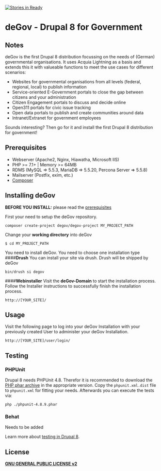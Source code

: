[![Stories in Ready](https://badge.waffle.io/deGov/deGov.png?label=ready&title=Ready)](https://waffle.io/deGov/deGov)

# deGov - Drupal 8 for Government


## Notes

deGov is the first Drupal 8 distribution focussing on the needs of (German) governmental organisations. It uses Acquia Lightning as a basis and extends this it with valueable functions to meet the use cases for different scenarios:

- Websites for governmental organisations from all levels (federal, regional, local) to publish information
- Service-oriented E-Government portals to close the gap between citizens and your administration
- Citizen Engagement portals to discuss and decide online
- Open311 portals for civic issue tracking
- Open data portals to publish and create communities around data
- Intranet/Extranet for government employees

Sounds interesting? Then go for it and install the first Drupal 8 distribution for government!

## Prerequisites

- Webserver (Apache2, Nginx, Hiawatha, Microsoft IIS)
- PHP >= 7.1+ | Memory >= 64MB
- RDMS (MySQL => 5.5.3, MariaDB => 5.5.20, Percona Server => 5.5.8)
- Mailserver (Postfix, exim, etc.)
- [Composer](https://getcomposer.org/download/ "https://getcomposer.org/download/")

## Installing deGov

**BEFORE YOU INSTALL:** please read the [prerequisites](#prerequisites)

First your need to setup the deGov repository.

```
composer create-project degov/degov-project MY_PROJECT_PATH
```

Change your **working directory** into deGov
```
$ cd MY_PROJECT_PATH
```

You need to install deGov. You need to choose one installation type
####**Drush**
You can install your site via drush. Drush will be shipped by deGov
```
bin/drush si degov
```
####**Webinstaller**
Visit the **deGov-Domain** to start the installation process.
Follow the Installer instructions to successfully finish the installation process.
```
http://[YOUR_SITE]/
```

## Usage
Visit the following page to log into your deGov Installation with your previously created User to administer your deGov Installation.
```
http://[YOUR_SITE]/user/login/
``` 

## Testing

### PHPUnit
Drupal 8 needs PHPUnit 4.8. Therefor it is recommended to download the [PHP phar archive](https://phar.phpunit.de/) in the
appropriate version. Copy the `phpunit.xml.dist` file to `phpunit.xml` for fitting your needs. Afterwards you can execute the
tests via:
```
php ./phpunit-4.8.9.phar
```

### Behat
Needs to be added

Learn more about [testing in Drupal 8](https://www.drupal.org/docs/8/testing).

## License
[**GNU GENERAL PUBLIC LICENSE v2**](https://www.gnu.org/licenses/old-licenses/gpl-2.0.en.html "visit GPLv2 website")
